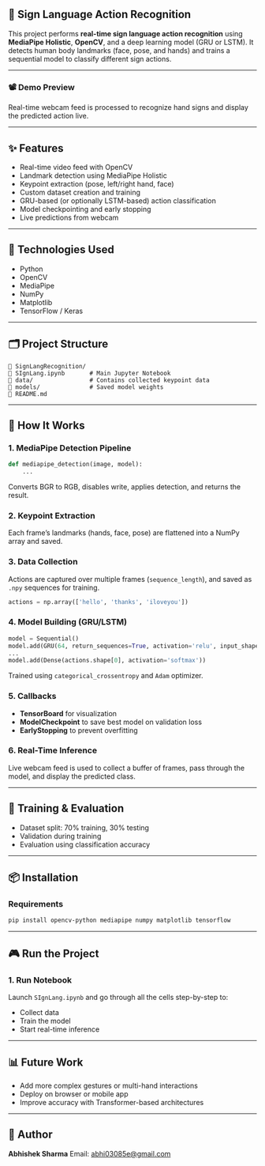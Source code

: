 ## 🧠 Sign Language Action Recognition

This project performs **real-time sign language action recognition** using **MediaPipe Holistic**, **OpenCV**, and a deep learning model (GRU or LSTM). It detects human body landmarks (face, pose, and hands) and trains a sequential model to classify different sign actions.

---

### 📽️ Demo Preview

Real-time webcam feed is processed to recognize hand signs and display the predicted action live.

---

## ✨ Features

* Real-time video feed with OpenCV
* Landmark detection using MediaPipe Holistic
* Keypoint extraction (pose, left/right hand, face)
* Custom dataset creation and training
* GRU-based (or optionally LSTM-based) action classification
* Model checkpointing and early stopping
* Live predictions from webcam

---

## 🧰 Technologies Used

* Python
* OpenCV
* MediaPipe
* NumPy
* Matplotlib
* TensorFlow / Keras

---

## 🗂️ Project Structure

```
📁 SignLangRecognition/
🔹 SIgnLang.ipynb       # Main Jupyter Notebook
🔹 data/                # Contains collected keypoint data
🔹 models/              # Saved model weights
🔹 README.md
```

---

## 🧱 How It Works

### 1. MediaPipe Detection Pipeline

```python
def mediapipe_detection(image, model):
    ...
```

Converts BGR to RGB, disables write, applies detection, and returns the result.

### 2. Keypoint Extraction

Each frame’s landmarks (hands, face, pose) are flattened into a NumPy array and saved.

### 3. Data Collection

Actions are captured over multiple frames (`sequence_length`), and saved as `.npy` sequences for training.

```python
actions = np.array(['hello', 'thanks', 'iloveyou'])
```

### 4. Model Building (GRU/LSTM)

```python
model = Sequential()
model.add(GRU(64, return_sequences=True, activation='relu', input_shape=(30,1662)))
...
model.add(Dense(actions.shape[0], activation='softmax'))
```

Trained using `categorical_crossentropy` and `Adam` optimizer.

### 5. Callbacks

* **TensorBoard** for visualization
* **ModelCheckpoint** to save best model on validation loss
* **EarlyStopping** to prevent overfitting

### 6. Real-Time Inference

Live webcam feed is used to collect a buffer of frames, pass through the model, and display the predicted class.

---

## 🧪 Training & Evaluation

* Dataset split: 70% training, 30% testing
* Validation during training
* Evaluation using classification accuracy

---

## 📦 Installation

### Requirements

```bash
pip install opencv-python mediapipe numpy matplotlib tensorflow
```

---

## 🎮 Run the Project

### 1. Run Notebook

Launch `SIgnLang.ipynb` and go through all the cells step-by-step to:

* Collect data
* Train the model
* Start real-time inference

---

## 📊 Future Work

* Add more complex gestures or multi-hand interactions
* Deploy on browser or mobile app
* Improve accuracy with Transformer-based architectures

---

## 👤 Author

**Abhishek Sharma**
Email: [abhi03085e@gmail.com](mailto:abhi03085e@gmail.com)
